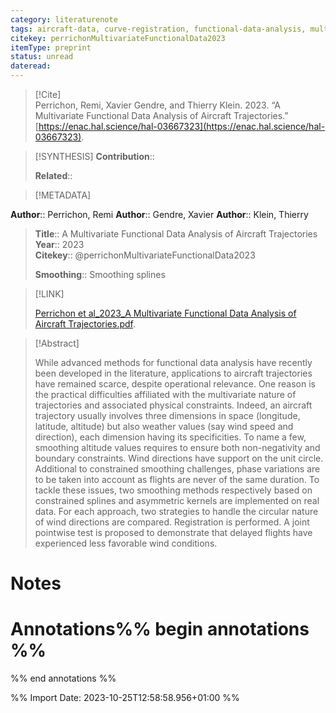 ```yaml
---
category: literaturenote
tags: aircraft-data, curve-registration, functional-data-analysis, multivariate-functional-data, two-sample-problem
citekey: perrichonMultivariateFunctionalData2023
itemType: preprint
status: unread  
dateread:  
---
```


> [!Cite]  
> Perrichon, Remi, Xavier Gendre, and Thierry Klein. 2023. “A Multivariate Functional Data Analysis of Aircraft Trajectories.” [https://enac.hal.science/hal-03667323](https://enac.hal.science/hal-03667323).

> [!SYNTHESIS] 
>**Contribution**::
>
>**Related**:: 
>

> [!METADATA]  
>
**Author**:: Perrichon, Remi
**Author**:: Gendre, Xavier
**Author**:: Klein, Thierry<br>
> **Title**:: A Multivariate Functional Data Analysis of Aircraft Trajectories    
> **Year**:: 2023     
> **Citekey**:: @perrichonMultivariateFunctionalData2023    
>    
>    
>     
>    
>    
>     
>    
>**Smoothing**:: Smoothing splines    
>

> [!LINK] 
>
> [Perrichon et al_2023_A Multivariate Functional Data Analysis of Aircraft Trajectories.pdf](file:///Users/steven/Library/CloudStorage/GoogleDrive-steven.golovkine@ul.ie/My%20Drive/bibliography/undefined/2023/Perrichon%20et%20al_2023_A%20Multivariate%20Functional%20Data%20Analysis%20of%20Aircraft%20Trajectories.pdf).

>[!Abstract]
>
>While advanced methods for functional data analysis have recently been developed in the literature, applications to aircraft trajectories have remained scarce, despite operational relevance. One reason is the practical difficulties affiliated with the multivariate nature of trajectories and associated physical constraints. Indeed, an aircraft trajectory usually involves three dimensions in space (longitude, latitude, altitude) but also weather values (say wind speed and direction), each dimension having its specificities. To name a few, smoothing altitude values requires to ensure both non-negativity and boundary constraints. Wind directions have support on the unit circle. Additional to constrained smoothing challenges, phase variations are to be taken into account as flights are never of the same duration. To tackle these issues, two smoothing methods respectively based on constrained splines and asymmetric kernels are implemented on real data. For each approach, two strategies to handle the circular nature of wind directions are compared. Registration is performed. A joint pointwise test is proposed to demonstrate that delayed flights have experienced less favorable wind conditions.
>>


# Notes<br>
# Annotations%% begin annotations %%  
 
  
%% end annotations %%

%% Import Date: 2023-10-25T12:58:58.956+01:00 %%
